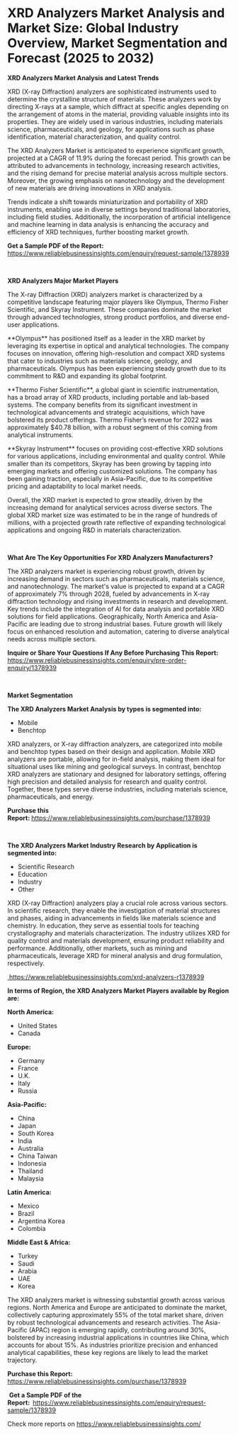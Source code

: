 <p><h1>XRD Analyzers Market Analysis and Market Size: Global Industry Overview, Market Segmentation and Forecast (2025 to 2032)</h1></p><p><strong>XRD Analyzers Market Analysis and Latest Trends</strong></p>
<p><p>XRD (X-ray Diffraction) analyzers are sophisticated instruments used to determine the crystalline structure of materials. These analyzers work by directing X-rays at a sample, which diffract at specific angles depending on the arrangement of atoms in the material, providing valuable insights into its properties. They are widely used in various industries, including materials science, pharmaceuticals, and geology, for applications such as phase identification, material characterization, and quality control.</p><p>The XRD Analyzers Market is anticipated to experience significant growth, projected at a CAGR of 11.9% during the forecast period. This growth can be attributed to advancements in technology, increasing research activities, and the rising demand for precise material analysis across multiple sectors. Moreover, the growing emphasis on nanotechnology and the development of new materials are driving innovations in XRD analysis. </p><p>Trends indicate a shift towards miniaturization and portability of XRD instruments, enabling use in diverse settings beyond traditional laboratories, including field studies. Additionally, the incorporation of artificial intelligence and machine learning in data analysis is enhancing the accuracy and efficiency of XRD techniques, further boosting market growth.</p></p>
<p><strong>Get a Sample PDF of the Report:&nbsp;</strong> <a href="https://www.reliablebusinessinsights.com/enquiry/request-sample/1378939?utm_campaign=3113&utm_medium=2&utm_source=Github&utm_content=ia&utm_term=08042025&utm_id=xrd-analyzers">https://www.reliablebusinessinsights.com/enquiry/request-sample/1378939</a></p>
<p>&nbsp;</p>
<p><strong>XRD Analyzers Major Market Players</strong></p>
<p><p>The X-ray Diffraction (XRD) analyzers market is characterized by a competitive landscape featuring major players like Olympus, Thermo Fisher Scientific, and Skyray Instrument. These companies dominate the market through advanced technologies, strong product portfolios, and diverse end-user applications.</p><p>**Olympus** has positioned itself as a leader in the XRD market by leveraging its expertise in optical and analytical technologies. The company focuses on innovation, offering high-resolution and compact XRD systems that cater to industries such as materials science, geology, and pharmaceuticals. Olympus has been experiencing steady growth due to its commitment to R&D and expanding its global footprint. </p><p>**Thermo Fisher Scientific**, a global giant in scientific instrumentation, has a broad array of XRD products, including portable and lab-based systems. The company benefits from its significant investment in technological advancements and strategic acquisitions, which have bolstered its product offerings. Thermo Fisher’s revenue for 2022 was approximately $40.78 billion, with a robust segment of this coming from analytical instruments.</p><p>**Skyray Instrument** focuses on providing cost-effective XRD solutions for various applications, including environmental and quality control. While smaller than its competitors, Skyray has been growing by tapping into emerging markets and offering customized solutions. The company has been gaining traction, especially in Asia-Pacific, due to its competitive pricing and adaptability to local market needs.</p><p>Overall, the XRD market is expected to grow steadily, driven by the increasing demand for analytical services across diverse sectors. The global XRD market size was estimated to be in the range of hundreds of millions, with a projected growth rate reflective of expanding technological applications and ongoing R&D in materials characterization.</p></p>
<p>&nbsp;</p>
<p><strong>What Are The Key Opportunities For XRD Analyzers Manufacturers?</strong></p>
<p><p>The XRD analyzers market is experiencing robust growth, driven by increasing demand in sectors such as pharmaceuticals, materials science, and nanotechnology. The market's value is projected to expand at a CAGR of approximately 7% through 2028, fueled by advancements in X-ray diffraction technology and rising investments in research and development. Key trends include the integration of AI for data analysis and portable XRD solutions for field applications. Geographically, North America and Asia-Pacific are leading due to strong industrial bases. Future growth will likely focus on enhanced resolution and automation, catering to diverse analytical needs across multiple sectors.</p></p>
<p><strong>Inquire or Share Your Questions If Any Before Purchasing This Report:</strong> <a href="https://www.reliablebusinessinsights.com/enquiry/pre-order-enquiry/1378939?utm_campaign=3113&utm_medium=2&utm_source=Github&utm_content=ia&utm_term=08042025&utm_id=xrd-analyzers">https://www.reliablebusinessinsights.com/enquiry/pre-order-enquiry/1378939</a></p>
<p>&nbsp;</p>
<p><strong>Market Segmentation</strong></p>
<p><strong>The XRD Analyzers Market Analysis by types is segmented into:</strong></p>
<p><ul><li>Mobile</li><li>Benchtop</li></ul></p>
<p><p>XRD analyzers, or X-ray diffraction analyzers, are categorized into mobile and benchtop types based on their design and application. Mobile XRD analyzers are portable, allowing for in-field analysis, making them ideal for situational uses like mining and geological surveys. In contrast, benchtop XRD analyzers are stationary and designed for laboratory settings, offering high precision and detailed analysis for research and quality control. Together, these types serve diverse industries, including materials science, pharmaceuticals, and energy.</p></p>
<p><strong>Purchase this Report:&nbsp;</strong><a href="https://www.reliablebusinessinsights.com/purchase/1378939?utm_campaign=3113&utm_medium=2&utm_source=Github&utm_content=ia&utm_term=08042025&utm_id=xrd-analyzers">https://www.reliablebusinessinsights.com/purchase/1378939</a></p>
<p>&nbsp;</p>
<p><strong>The XRD Analyzers Market Industry Research by Application is segmented into:</strong></p>
<p><ul><li>Scientific Research</li><li>Education</li><li>Industry</li><li>Other</li></ul></p>
<p><p>XRD (X-ray Diffraction) analyzers play a crucial role across various sectors. In scientific research, they enable the investigation of material structures and phases, aiding in advancements in fields like materials science and chemistry. In education, they serve as essential tools for teaching crystallography and materials characterization. The industry utilizes XRD for quality control and materials development, ensuring product reliability and performance. Additionally, other markets, such as mining and pharmaceuticals, leverage XRD for mineral analysis and drug formulation, respectively.</p></p>
<p><a href="https://www.reliablebusinessinsights.com/xrd-analyzers-r1378939?utm_campaign=3113&utm_medium=2&utm_source=Github&utm_content=ia&utm_term=08042025&utm_id=xrd-analyzers">&nbsp;https://www.reliablebusinessinsights.com/xrd-analyzers-r1378939</a></p>
<p><strong>In terms of Region, the XRD Analyzers Market Players available by Region are:</strong></p>
<p>
    <p> <strong> North America: </strong>
        <ul>
            <li>United States</li>
            <li>Canada</li>
        </ul>
        </p> 
    <p> <strong> Europe: </strong>
        <ul>
            <li>Germany</li>
            <li>France</li>
            <li>U.K.</li>
            <li>Italy</li>
            <li>Russia</li>
        </ul>
        </p> 
    <p> <strong> Asia-Pacific: </strong>
        <ul>
            <li>China</li>
            <li>Japan</li>
            <li>South Korea</li>
            <li>India</li>
            <li>Australia</li>
            <li>China Taiwan</li>
            <li>Indonesia</li>
            <li>Thailand</li>
            <li>Malaysia</li>
        </ul>
        </p> 
    <p> <strong> Latin America: </strong>
        <ul>
            <li>Mexico</li>
            <li>Brazil</li>
            <li>Argentina Korea</li>
            <li>Colombia</li>
        </ul>
        </p> 
    <p> <strong> Middle East & Africa: </strong>
        <ul>
            <li>Turkey</li>
            <li>Saudi</li>
            <li>Arabia</li>
            <li>UAE</li>
            <li>Korea</li>
        </ul>
    </p>
    </p>
<p><p>The XRD analyzers market is witnessing substantial growth across various regions. North America and Europe are anticipated to dominate the market, collectively capturing approximately 55% of the total market share, driven by robust technological advancements and research activities. The Asia-Pacific (APAC) region is emerging rapidly, contributing around 30%, bolstered by increasing industrial applications in countries like China, which accounts for about 15%. As industries prioritize precision and enhanced analytical capabilities, these key regions are likely to lead the market trajectory.</p></p>
<p><strong>Purchase this Report: </strong><a href="https://www.reliablebusinessinsights.com/purchase/1378939?utm_campaign=3113&utm_medium=2&utm_source=Github&utm_content=ia&utm_term=08042025&utm_id=xrd-analyzers">https://www.reliablebusinessinsights.com/purchase/1378939</a></p>
<p>&nbsp;<strong>Get a Sample PDF of the Report:&nbsp;&nbsp;</strong><a href="https://www.reliablebusinessinsights.com/enquiry/request-sample/1378939?utm_campaign=3113&utm_medium=2&utm_source=Github&utm_content=ia&utm_term=08042025&utm_id=xrd-analyzers">https://www.reliablebusinessinsights.com/enquiry/request-sample/1378939</a></p>
<p><strong></strong></p>
<p>Check more reports on <a href="https://www.reliablebusinessinsights.com/?utm_campaign=3113&utm_medium=2&utm_source=Github&utm_content=ia&utm_term=08042025&utm_id=xrd-analyzers">https://www.reliablebusinessinsights.com/</a></p>